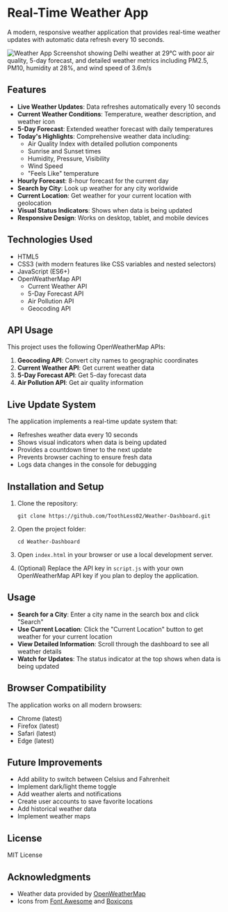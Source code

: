 # Real-Time Weather App

A modern, responsive weather application that provides real-time weather updates with automatic data refresh every 10 seconds.

![Weather App Screenshot showing Delhi weather at 29°C with poor air quality, 5-day forecast, and detailed weather metrics including PM2.5, PM10, humidity at 28%, and wind speed of 3.6m/s](weather-app-screenshot.png)

## Features

- **Live Weather Updates**: Data refreshes automatically every 10 seconds
- **Current Weather Conditions**: Temperature, weather description, and weather icon
- **5-Day Forecast**: Extended weather forecast with daily temperatures
- **Today's Highlights**: Comprehensive weather data including:
  - Air Quality Index with detailed pollution components
  - Sunrise and Sunset times
  - Humidity, Pressure, Visibility
  - Wind Speed
  - "Feels Like" temperature
- **Hourly Forecast**: 8-hour forecast for the current day
- **Search by City**: Look up weather for any city worldwide
- **Current Location**: Get weather for your current location with geolocation
- **Visual Status Indicators**: Shows when data is being updated
- **Responsive Design**: Works on desktop, tablet, and mobile devices

## Technologies Used

- HTML5
- CSS3 (with modern features like CSS variables and nested selectors)
- JavaScript (ES6+)
- OpenWeatherMap API
  - Current Weather API
  - 5-Day Forecast API
  - Air Pollution API
  - Geocoding API

## API Usage

This project uses the following OpenWeatherMap APIs:

1. **Geocoding API**: Convert city names to geographic coordinates
2. **Current Weather API**: Get current weather data
3. **5-Day Forecast API**: Get 5-day forecast data
4. **Air Pollution API**: Get air quality information

## Live Update System

The application implements a real-time update system that:

- Refreshes weather data every 10 seconds
- Shows visual indicators when data is being updated
- Provides a countdown timer to the next update
- Prevents browser caching to ensure fresh data
- Logs data changes in the console for debugging

## Installation and Setup

1. Clone the repository:
   ```
   git clone https://github.com/ToothLess02/Weather-Dashboard.git
   ```

2. Open the project folder:
   ```
   cd Weather-Dashboard
   ```

3. Open `index.html` in your browser or use a local development server.

4. (Optional) Replace the API key in `script.js` with your own OpenWeatherMap API key if you plan to deploy the application.

## Usage

- **Search for a City**: Enter a city name in the search box and click "Search"
- **Use Current Location**: Click the "Current Location" button to get weather for your current location
- **View Detailed Information**: Scroll through the dashboard to see all weather details
- **Watch for Updates**: The status indicator at the top shows when data is being updated

## Browser Compatibility

The application works on all modern browsers:
- Chrome (latest)
- Firefox (latest)
- Safari (latest)
- Edge (latest)

## Future Improvements

- Add ability to switch between Celsius and Fahrenheit
- Implement dark/light theme toggle
- Add weather alerts and notifications
- Create user accounts to save favorite locations
- Add historical weather data
- Implement weather maps

## License

MIT License

## Acknowledgments

- Weather data provided by [OpenWeatherMap](https://openweathermap.org/)
- Icons from [Font Awesome](https://fontawesome.com/) and [Boxicons](https://boxicons.com/)
